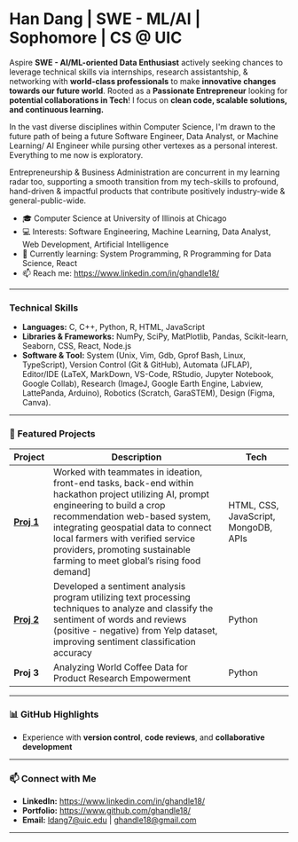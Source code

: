 # Han Dang | SWE - ML/AI | Sophomore | CS @ UIC

Aspire **SWE - AI/ML-oriented Data Enthusiast** actively seeking chances to leverage technical skills via internships, research assistantship, & networking with **world-class professionals** to make **innovative changes towards our future world**. Rooted as a **Passionate Entrepreneur** looking for **potential collaborations in Tech**!
I focus on **clean code, scalable solutions, and continuous learning.**

In the vast diverse disciplines within Computer Science, I'm drawn to the future path of being a future Software Engineer, Data Analyst, or Machine Learning/ AI Engineer while pursing other vertexes as a personal interest. Everything to me now is exploratory.

Entrepreneurship & Business Administration are concurrent in my learning radar too, supporting a smooth transition from my tech-skills to profound, hand-driven & impactful products that contribute positively industry-wide & general-public-wide.

- 🎓 Computer Science at University of Illinois at Chicago
- 💻 Interests: Software Engineering, Machine Learning, Data Analyst, Web Development, Artificial Intelligence
- 🌱 Currently learning: System Programming, R Programming for Data Science, React
- 📫 Reach me: https://www.linkedin.com/in/ghandle18/
---

### Technical Skills
- **Languages:** C, C++, Python, R, HTML, JavaScript
- **Libraries & Frameworks:** NumPy, SciPy, MatPlotlib, Pandas, Scikit-learn, Seaborn, CSS, React, Node.js  
- **Software & Tool:**
System (Unix, Vim, Gdb, Gprof Bash, Linux, TypeScript),
Version Control (Git & GitHub), Automata (JFLAP),
Editor/IDE (LaTeX, MarkDown, VS-Code, RStudio, Jupyter Notebook, Google Collab),
Research (ImageJ, Google Earth Engine, Labview, LattePanda, Arduino), Robotics (Scratch, GaraSTEM), Design (Figma, Canva).

---

### 📂 Featured Projects


| Project | Description | Tech |
|--------|-------------|------|
| [**Proj 1**](https://devpost.com/software/agrihub-farming-for-sustainability) | Worked with teammates in ideation, front-end tasks, back-end within hackathon project utilizing AI, prompt engineering to build a crop recommendation web-based system, integrating geospatial data to connect local farmers with verified service providers, promoting sustainable farming to meet global’s rising food demand] | HTML, CSS, JavaScript, MongoDB, APIs |
| [**Proj 2**](https://github.com/ghandle18/CS111-ClassProject-ElectoralVotesAnalysis) | Developed a sentiment analysis program utilizing text processing techniques to analyze and classify the sentiment of words and reviews (positive - negative) from Yelp dataset, improving sentiment classification accuracy | Python |
| **Proj 3** | Analyzing World Coffee Data for Product Research Empowerment | Python | Self-initiative Project conducting a Kaggle World Coffee Dataset serving cross-nation Market Agricultural Product Research - Exploratory Data Analysis, Classification, Regression Models. |

---

### 📊 GitHub Highlights 
- Experience with **version control**, **code reviews**, and **collaborative development**
---

### 📫 Connect with Me
- **LinkedIn:** https://www.linkedin.com/in/ghandle18/
- **Portfolio:** https://www.github.com/ghandle18/
- **Email:** ldang7@uic.edu | ghandle18@gmail.com

---
